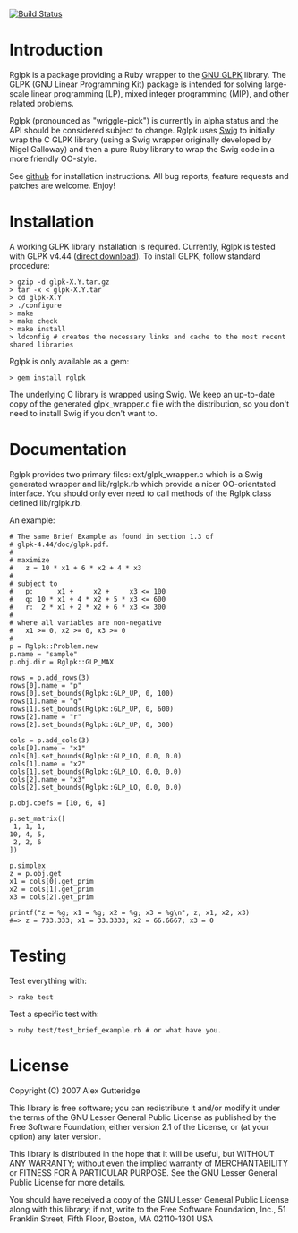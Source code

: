 [![Build Status](https://travis-ci.org/wtaysom/rglpk.svg)](https://travis-ci.org/wtaysom/rglpk)

# Introduction

Rglpk is a package providing a Ruby wrapper to the [GNU GLPK](http://www.gnu.org/software/glpk/) library.  The GLPK (GNU Linear Programming Kit) package is intended for solving large-scale linear programming (LP), mixed integer programming (MIP), and other related problems.

Rglpk (pronounced as "wriggle-pick") is currently in alpha status and the API should be considered subject to change.  Rglpk uses [Swig](http://www.swig.org/) to initially wrap the C GLPK library (using a Swig wrapper originally developed by Nigel Galloway) and then a pure Ruby library to wrap the Swig code in a more friendly OO-style.

See [github](http://github.com/wtaysom/rglpk) for installation instructions.  All bug reports, feature requests and patches are welcome.  Enjoy!

# Installation

A working GLPK library installation is required.  Currently, Rglpk is tested with GLPK v4.44 ([direct download](http://ftp.gnu.org/gnu/glpk/glpk-4.44.tar.gz)).  To install GLPK, follow standard procedure:

	> gzip -d glpk-X.Y.tar.gz
	> tar -x < glpk-X.Y.tar
	> cd glpk-X.Y
	> ./configure
	> make
	> make check
	> make install
	> ldconfig # creates the necessary links and cache to the most recent shared libraries

Rglpk is only available as a gem:

	> gem install rglpk

The underlying C library is wrapped using Swig.  We keep an up-to-date copy of the generated glpk_wrapper.c file with the distribution, so you don't need to install Swig if you don't want to.

# Documentation

Rglpk provides two primary files: ext/glpk_wrapper.c which is a Swig generated wrapper and lib/rglpk.rb which provide a nicer OO-orientated interface.  You should only ever need to call methods of the Rglpk class defined lib/rglpk.rb.

An example:

	# The same Brief Example as found in section 1.3 of 
	# glpk-4.44/doc/glpk.pdf.
	#
	# maximize
	#   z = 10 * x1 + 6 * x2 + 4 * x3
	#
	# subject to
	#   p:      x1 +     x2 +     x3 <= 100
	#   q: 10 * x1 + 4 * x2 + 5 * x3 <= 600
	#   r:  2 * x1 + 2 * x2 + 6 * x3 <= 300
	#
	# where all variables are non-negative
	#   x1 >= 0, x2 >= 0, x3 >= 0
	#    
	p = Rglpk::Problem.new
	p.name = "sample"
	p.obj.dir = Rglpk::GLP_MAX

	rows = p.add_rows(3)
	rows[0].name = "p"
	rows[0].set_bounds(Rglpk::GLP_UP, 0, 100)
	rows[1].name = "q"
	rows[1].set_bounds(Rglpk::GLP_UP, 0, 600)
	rows[2].name = "r"
	rows[2].set_bounds(Rglpk::GLP_UP, 0, 300)

	cols = p.add_cols(3)
	cols[0].name = "x1"
	cols[0].set_bounds(Rglpk::GLP_LO, 0.0, 0.0)
	cols[1].name = "x2"
	cols[1].set_bounds(Rglpk::GLP_LO, 0.0, 0.0)
	cols[2].name = "x3"
	cols[2].set_bounds(Rglpk::GLP_LO, 0.0, 0.0)

	p.obj.coefs = [10, 6, 4]

	p.set_matrix([
	 1, 1, 1,
	10, 4, 5,
	 2, 2, 6
	])

	p.simplex
	z = p.obj.get
	x1 = cols[0].get_prim
	x2 = cols[1].get_prim
	x3 = cols[2].get_prim

	printf("z = %g; x1 = %g; x2 = %g; x3 = %g\n", z, x1, x2, x3)
	#=> z = 733.333; x1 = 33.3333; x2 = 66.6667; x3 = 0

# Testing

Test everything with:

	> rake test

Test a specific test with:

	> ruby test/test_brief_example.rb # or what have you.

# License

Copyright (C) 2007 Alex Gutteridge

This library is free software; you can redistribute it and/or
modify it under the terms of the GNU Lesser General Public
License as published by the Free Software Foundation; either
version 2.1 of the License, or (at your option) any later version.

This library is distributed in the hope that it will be useful,
but WITHOUT ANY WARRANTY; without even the implied warranty of
MERCHANTABILITY or FITNESS FOR A PARTICULAR PURPOSE.  See the GNU
Lesser General Public License for more details.

You should have received a copy of the GNU Lesser General Public
License along with this library; if not, write to the Free Software
Foundation, Inc., 51 Franklin Street, Fifth Floor, Boston, MA  02110-1301  USA
